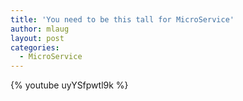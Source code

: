 ```yaml
---
title: 'You need to be this tall for MicroService'
author: mlaug
layout: post
categories:
  - MicroService
---
```


{% youtube uyYSfpwtl9k %}
